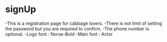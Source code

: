 # signUp

-This is a registration page for cabbage lovers.
-There is not limit of setting the password but you are required to confirm.
-The phone number is optional.
-Logo font : Norse-Bold 
-Main font : Actor